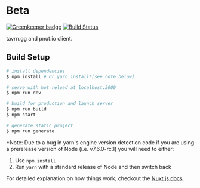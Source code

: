 # Beta

[![Greenkeeper badge](https://badges.greenkeeper.io/sunya9/beta.svg)](https://greenkeeper.io/)
[![Build Status](https://travis-ci.org/sunya9/beta.svg?branch=master)](https://travis-ci.org/sunya9/beta)

tavrn.gg and pnut.io client.

## Build Setup

``` bash
# install dependencies
$ npm install # Or yarn install*[see note below]

# serve with hot reload at localhost:3000
$ npm run dev

# build for production and launch server
$ npm run build
$ npm start

# generate static project
$ npm run generate
```

*Note: Due to a bug in yarn's engine version detection code if you are
using a prerelease version of Node (i.e. v7.6.0-rc.1) you will need to either:
  1. Use `npm install`
  2. Run `yarn` with a standard release of Node and then switch back

For detailed explanation on how things work, checkout the [Nuxt.js docs](https://github.com/nuxt/nuxt.js).
